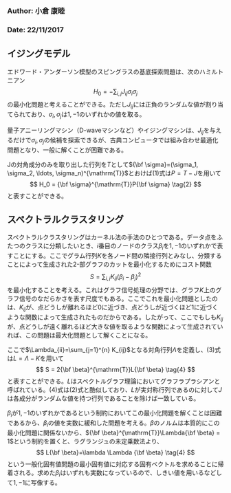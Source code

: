 ### Author: 小倉 康睦
### Date: 22/11/2017

## イジングモデル
エドワード・アンダーソン模型のスピングラスの基底探索問題は、次のハミルトニアン
$$
H_0 = -\sum_{i,j} J_{ij}\sigma_i \sigma_j \tag{1}
$$の最小化問題と考えることができる。ただし$J_{ij}$には正負のランダムな値が割り当てられており、$\sigma_i,\sigma_j$は$1,-1$のいずれかの値を取る。

量子アニーリングマシン（D-waveマシンなど）やイジングマシンは、$J_{ij}$を与えるだけで$\sigma_i, \sigma_j$の候補を探索できるが、古典コンピュータでは組み合わせ最適化問題となり、一般に解くことが困難である。

Jの対角成分のみを取り出した行列を$T$として${\bf \sigma}=(\sigma_1, \sigma_2, \ldots, \sigma_n)^{\mathrm{T}}$とおけば$(1)$式は$P = T-J$を用いて
$$
H_0 = {\bf \sigma}^{\mathrm{T}}P{\bf \sigma} \tag{2}
$$と表すことができる。

## スペクトラルクラスタリング
スペクトラルクラスタリングはカーネル法の手法のひとつである。データ点をふたつのクラスに分類したいとき、$i$番目のノードのクラス$\beta_i$を$1,-1$のいずれかで表すことにする。ここでグラム行列$K$を各ノード間の隣接行列とみなし、分類することによって生成された2-部グラフのカットを最小化するためにコスト関数
$$
S=\sum_{i,j}K_{ij}(\beta_i - \beta_j)^2 \tag{3}
$$を最小化することを考える。これはグラフ信号処理の分野では、グラフ$K$上のグラフ信号のなだらかさを表す尺度でもある。ここでこれを最小化問題としたのは、$K_{ij}$が、点どうしが離れるほど$0$に近づき、点どうしが近づくほど$1$に近づくような関数によって生成されたものだからである。したがって、ここでもしも$K_{ij}$が、点どうしが遠く離れるほど大きな値を取るような関数によって生成されていれば、この問題は最大化問題として解くことになる。

ここで$\Lambda_{ii}=\sum_{j=1}^{n} K_{ij}$となる対角行列$\Lambda$を定義し、$(3)$式は$L=\Lambda-K$を用いて
$$
S = 2{\bf \beta}^{\mathrm{T}}L{\bf \beta} \tag{4}
$$と表すことができる。$L$はスペクトルグラフ理論においてグラフラプラシアンと呼ばれている。$(4)$式は$(2)$式と酷似しており、$L$が実対称行列であるのに対して$J$は各成分がランダムな値を持つ行列であることを除けば一致している。

$\beta_i$が$1,-1$のいずれかであるという制約においてこの最小化問題を解くことは困難であるから、$\beta_i$の値を実数に緩和した問題を考える。$\beta$のノルムは本質的にこの最小化問題に関係ないから、${\bf \beta}^{\mathrm{T}}\Lambda{\bf \beta} = 1$という制約を置くと、ラグランジュの未定乗数法より、
$$
L{\bf \beta}=\lambda \Lambda {\bf \beta} \tag{4}
$$という一般化固有値問題の最小固有値に対応する固有ベクトルを求めることに帰着される。求めた$\beta_i$はいずれも実数になっているので、しきい値を用いるなどして$1,-1$に写像する。